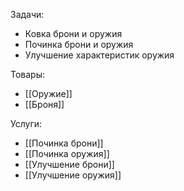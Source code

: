 Задачи: 
- Ковка брони и оружия
- Починка брони и оружия
- Улучшение характеристик оружия

Товары:
- [[Оружие]]
- [[Броня]]

Услуги:
- [[Починка брони]]
- [[Починка оружия]]
- [[Улучшение брони]]
- [[Улучшение оружия]]
